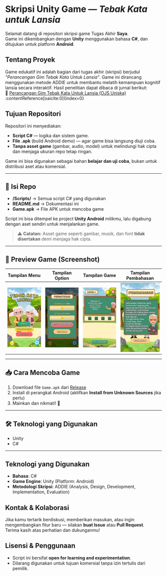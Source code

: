 # Skripsi Unity Game — _Tebak Kata untuk Lansia_

Selamat datang di repositori skripsi game Tugas Akhir **Saya**.  
Game ini dikembangkan dengan **Unity** menggunakan bahasa **C#**, dan ditujukan untuk platform **Android**.

## Tentang Proyek

Game edukatif ini adalah bagian dari tugas akhir (skripsi) berjudul _“Perancangan Gim Tebak Kata Untuk Lansia”_. Game ini dirancang menggunakan metode ADDIE untuk membantu melatih kemampuan kognitif lansia secara interaktif. Hasil penelitian dapat dibaca di jurnal berikut:  
📖 [Perancangan Gim Tebak Kata Untuk Lansia (OJS Uniska)](https://ojs.uniska-bjm.ac.id/index.php/JIT/article/view/15336) :contentReference[oaicite:0]{index=0}

## Tujuan Repositori

Repositori ini menyediakan:

- **Script C#** — logika dan sistem game.
- **File .apk** (build Android demo) — agar game bisa langsung diuji coba.
- **Tanpa asset game** (gambar, audio, model) untuk melindungi hak cipta dan menjaga ukuran repo tetap ringan.

Game ini bisa digunakan sebagai bahan **belajar dan uji coba**, bukan untuk distribusi aset atau komersial.

---

## 📂 Isi Repo

- **/Scripts/** → Semua script C# yang digunakan
- **README.md** → Dokumentasi ini
- **Game.apk** → File APK untuk mencoba game

Script ini bisa ditempel ke project **Unity Android** milikmu, lalu digabung dengan aset sendiri untuk menjalankan game.

> ⚠️ **Catatan:** Asset game seperti gambar, musik, dan font **tidak disertakan** demi menjaga hak cipta.

---

## 📸 Preview Game (Screenshot)

| Tampilan Menu         | Tampilan Option            | Tampilan Game              | Tampilan Pembahasan       |
| --------------------- | -------------------------- | -------------------------- | ------------------------- |
| ![Menu](Picture1.png) | ![Gameplay1](Picture2.png) | ![Gameplay2](Picture3.png) | ![GameOver](Picture4.png) |

---

## 📥 Cara Mencoba Game

1. Download file `Game.apk` dari [Release](https://github.com/nandasultan/gim-tebak-kata-lansia/releases/tag/v1.0.0)
2. Install di perangkat Android (aktifkan **Install from Unknown Sources** jika perlu)
3. Mainkan dan nikmati! 🎯

---

## 🛠 Teknologi yang Digunakan

- Unity
- C#

---

## Teknologi yang Digunakan

- **Bahasa**: C#
- **Game Engine**: Unity (Platform: Android)
- **Metodologi Skripsi**: ADDIE (Analysis, Design, Development, Implementation, Evaluation)

## Kontak & Kolaborasi

Jika kamu tertarik berdiskusi, memberikan masukan, atau ingin mengembangkan fitur baru — silakan **buat Issue** atau **Pull Request**.  
Terima kasih atas perhatian dan dukunganmu!

## Lisensi & Penggunaan

- Script ini bersifat **open for learning and experimentation**.
- Dilarang digunakan untuk tujuan komersial tanpa izin tertulis dari pemilik.

